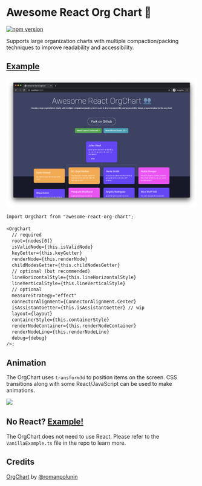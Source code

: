 # Awesome React Org Chart 👥

[![npm version](https://badge.fury.io/js/awesome-react-org-chart.svg)](https://badge.fury.io/js/awesome-react-org-chart)

Supports large organization charts with multiple compaction/packing techniques to improve readability and accessibility.

## [Example](https://awesome-react-org-chart.vercel.app/example.html)

![](./screenshot.png)

```tsx
import OrgChart from "awesome-react-org-chart";

<OrgChart
  // required
  root={nodes[0]}
  isValidNode={this.isValidNode}
  keyGetter={this.keyGetter}
  renderNode={this.renderNode}
  childNodesGetter={this.childNodesGetter}
  // optional (but recommended)
  lineHorizontalStyle={this.lineHorizontalStyle}
  lineVerticalStyle={this.lineVerticalStyle}
  // optional
  measureStrategy="effect"
  connectorAlignment={ConnectorAlignment.Center}
  isAssistantGetter={this.isAssistantGetter} // wip
  layout={layout}
  containerStyle={this.containerStyle}
  renderNodeContainer={this.renderNodeContainer}
  renderNodeLine={this.renderNodeLine}
  debug={debug}
/>;
```

## Animation

The OrgChart uses `transform3d` to position items on the screen. CSS transitions along with some React/JavaScript can be used to make animations.

![](./animation.gif)

## No React? [Example!](https://awesome-react-org-chart.vercel.app/public/vanilla.html)

The OrgChart does not need to use React. Please refer to the `VanillaExample.ts` file in the repo to learn more.

## Credits

[OrgChart](https://github.com/romanpolunin/OrgChart) by [@romanpolunin](https://github.com/romanpolunin)

